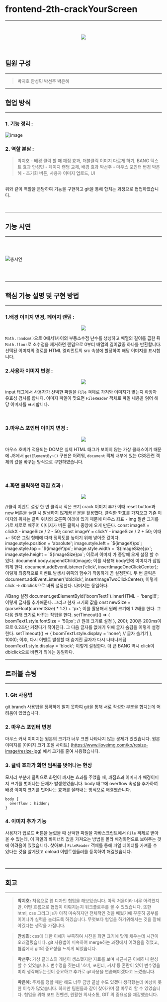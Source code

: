 
# frontend-2th-crackYourScreen
***
<br>
<p align="center">
  <img src = "https://github.com/woorifisa-service-	dev-2nd/frontend-2th-crackYourScreen/assets/101613808/9224bb9b-76ea-4d58-9658-bda807dd7685">
</p>



<br>


## 팀원 구성
***
> 박지호
> 안성민
> 박선주
> 박은혜


***


## 협업 방식
***

### 1. 기능 정리 :
![image](https://github.com/woorifisa-service-dev-2nd/frontend-2th-crackYourScreen/assets/101613808/8b7877c0-a2bd-46da-8ef8-6b820f5bfa34)


### 2. 역할 분담 :

> 박지호 - 배경 클릭 할 때 깨짐 효과, 더블클릭 이미지 다르게 하기, BANG 텍스트 효과
> 안성민 - 페이지 랜덤 교체, 배경 효과
> 박선주 - 마우스 포인터 변경
> 박은혜 - 초기화 버튼, 사용자 이미지 업로드, UI

<br>위와 같이 역할을 분담하여 기능을 구현하고 git을 통해 합치는 과정으로 협업하였습니다.

<br>

***


## 기능 시연
***
<br>
<br>


![총시연](https://github.com/alalai012/IoTflatform_patient/assets/101613808/29863933-edb4-4285-bee6-6231c15c2145)

<br>
<br>

***

## 핵심 기능 설명 및 구현 방법
***


### 1.배경 이미지 변경, 페이지 랜덤 :


<p align="center">
  <img src="https://github.com/woorifisa-service-dev-2nd/frontend-2th-crackYourScreen/assets/101613808/c5b92a08-fb0f-4178-b4d3-cf1b6fad6d3c">
</p>

``Math.random()``으로 0에서1사이의 부동소수점 난수를 생성하고 배열의 길이를 곱한 뒤
``Math.floor``로 소수점을 제거하면 랜덤으로 0부터 배열의 길이값중 하나를 반환합니다.
선택된 이미지의 경로를 HTML 엘리먼트의 src 속성에 할당하여 해당 이미지를 표시합니다.
<br>

### 2.사용자 이미지 변경 :

<p align="center">
  <img src="https://github.com/woorifisa-service-dev-2nd/frontend-2th-crackYourScreen/assets/101613808/b1b4dfcf-b2fd-458d-a741-50bb8020afc6">
</p>

input 태그에서 사용자가 선택한 파일을 ``File`` 객체로 가져와 이미지가 맞는지 확장자 유효성 검사를 합니다.
이미지 파일이 맞으면 ``FileReader`` 객체로 파일 내용을 읽어 해당 이미지를 표시합니다.

<br>

### 3.마우스 포인터 이미지 변경 :
<p align="center">
  <img src="https://github.com/woorifisa-service-dev-2nd/frontend-2th-crackYourScreen/assets/101613808/0f9a2998-b867-47d2-99c9-af5e772193de">
</p>

마우스 호버가 적용되는 DOM은 실제 HTML 태그가 보이지 않는 가상 클래스이기 때문에 JS에서 ``getElementBy~()`` 구현은 어려워, ``document`` 객체 내부에 있는 CSS관련 객체의 값을 바꾸는 방식으로 구현하였습니다.

<br>

### 4.화면 클릭하면 깨짐 효과 :
<p align="center">
  <img src="https://github.com/woorifisa-service-dev-2nd/frontend-2th-crackYourScreen/assets/101613808/90e59bc5-0436-4f28-be9f-370a4874ee1e">
</p>
//클릭 이벤트 설정
한 번 클릭시 작은 크기 crack 이미지 추가
이때 reset button과 new 버튼을 눌릴 시 발생하지 않게끔 if 문을 활용했다.
클릭한 좌표를 가져오고 기존 이미지의 위치는 클릭 위치의 오른쪽 아래에 있기 때문에 마우스 좌표 - img 절반 크기를 가로 세로로 빼주어 이미지가 버튼 클릭시 중앙에 오게 만든다.
const imageX = clickX - imageSize / 2 - 50;
const imageY = clickY - imageSize / 2 + 50;
이때 +- 50은 그림 형태에 따라 정확도를  높이기 위해 넣어준 값이다.
image.style.position = 'absolute';
image.style.left = `${imageX}px`;
image.style.top = `${imageY}px`;
image.style.width = `${imageSize}px`;
image.style.height = `${imageSize}px`;
이로써 이미지 가 중앙에 오게 설정 할 수 있다.
document.body.appendChild(image); 이를 사용해 body안에 이미지가 삽입 되게 한다.
document.addEventListener('click', insertImageOneClickCenter); 이렇게 최종적으로 이벤트 발생시 위쪽의 함수가 작동하게 끔 설정한다.
두 번 클릭은 document.addEventListener('dblclick', insertImageTwoClickCenter); 이렇게 click -> dblclick으로 바꿔 설정한다. 나머지는 동일하다.

//Bang 설정
document.getElementById('boomText1').innerHTML = 'bang!!!'; 이렇게 글자를 추가해준다.
그리고 현재 크기의 값을
onst newSize = (parseFloat(currentSize) * 1.2) + 'px'; 이를 활용해서 원래 크기에 1.2배를 한다.
그 다음 원래 크기로 바꾸는 작업을 한다.
setTimeout(() => {
        boomText1.style.fontSize = '50px'; // 원래 크기로 설정
    }, 200);
200은 200ms이므로 0.2초만 커졌다가 작아진다.
그 다음 글자를 없애기 위해 글자 숨김을 이렇게 설정한다.
 setTimeout(() => {
        boomText1.style.display = 'none'; // 글자 숨기기
    }, 1000);
이후, 다시 이벤트 발생할 때 숨겨진 글자가 다시 나타나게끔
boomText1.style.display = 'block'; 이렇게 설정한다.
더 큰 BANG 역시 click이 dblclick으로 바뀐거 외에는 동일하다.

***

## 트러블 슈팅
***
### 1. Git 사용법
git branch 사용법을 정확하게 알지 못하여 git을 통해 서로 작성한 부분을 합치는데 어려움이 있었습니다.

### 2. 마우스 포인터 변경
마우스 커서 이미지는 원본의 크기가 너무 크면 나타나지 않는 문제가 있었습니다.
원본 이미지를 [이미지 크기 조절 사이트] (https://www.iloveimg.com/ko/resize-image/resize-jpg) 에서 크기를 줄여 사용했습니다.


### 3. 클릭 효과가 화면 범위를 벗어나는 현상
모서리 부분에 클릭으로 화면이 깨지는 효과를 주었을 때, 깨짐효과 이미지가 배경이미지 크기를 벗어나는 문제가 발생했었습니다.
body 태그에 overflow 속성을 추가하여 배경 이미지 크기를 벗어나는 효과를 잘라내는 방식으로 해결했습니다.
```
body {
  overflow : hidden; 
}
```
### 4. 이미지 추가 기능
사용자가 업로드 버튼을 눌렀을 때 선택한 파일을 자바스크립트에서 ``File`` 객체로 받아올 수 있는데, 이 파일의 바이너리 값을 가져오는 방법을 몰라 배경화면으로 보여주는 것에 어려움이 있었습니다.
찾아보니 ``FileReader`` 객체를 통해 파일 데이터를 가져올 수 있다는 것을 알게됐고 onload 이벤트핸들러를 등록하여 해결했습니다.


<br>

***
## 회고
***

> **박지호:** 
처음으로 웹 디자인 협업을 해보았습니다. 아직 처음이라 너무 어려웠지만, 어떤 흐름으로 협업이 이뤄지는지 워크플로우를 볼 수 있었습니다. 또한 html, css 그리고 js가 아직 미숙하지만 전체적인 것을 배웠기에 꾸준히 공부를 이어나가 실력을 늘리도록 하겠습니다. 무엇보다 협업을 하기위해서는 깃을 잘해야겠다는 생각을 가집니다.

> **안성민:** 
css에 대한 이해가 부족하여 사진을 화면 크기에 맞게 채우는데 시간이 오래걸렸습니다. git 사용법이 미숙하여 merge하는 과정에서 어려움을 겪었고, 협업에서 git의 중요성을 느끼게 되었습니다.

> **박선주:** 
가상 클래스의 개념이 생소했지만 자료를 보며 차근차근 이해하니 완성 할 수 있었습니다. 변수명을 짓는데 '호버, 포인터, 커서'등 혼란이 있어 변수명을 미리 생각해두는것이 중요하고 추가로 git사용을 연습해야겠다고 느꼈습니다.

> **박은혜:** 
주제를 정할 때만 해도 너무 금방 끝날 수도 있겠다 생각했는데 예상치 못한 이슈가 많았습니다. 하지만 팀원들과 같이 찾아가며 잘 마무리 할 수 있었습니다. 협업을 위해 코드 컨벤션, 원활한 의사소통, GIT 의 중요성을 체감했습니다.
